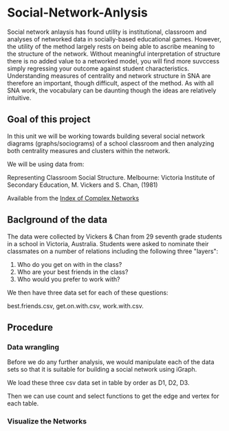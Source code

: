 # Social-Network-Anlysis
Social network anlaysis has found utility is institutional, classroom and analyses of networked data in socially-based educational games. However, the utility of the method largely rests on being able to ascribe meaning to the structure of the network. Without meaningful interpretation of structure there is no added value to a networked model, you will find more suvccess simply regressing your outcome against student characteristics. Understanding measures of centrality and network structure in SNA are therefore an important, though difficult, aspect of the method. As with all SNA work, the vocabulary can be daunting though the ideas are relatively intuitive.
## Goal of this project
In this unit we will be working towards building several social network diagrams (graphs/sociograms) of a school classroom and then analyzing both centrality measures and clusters within the network.

We will be using data from:

Representing Classroom Social Structure. Melbourne: Victoria Institute of Secondary Education, M. Vickers and S. Chan, (1981)

Available from the [Index of Complex Networks](https://icon.colorado.edu/#!/)
## Baclground of the data
The data were collected by Vickers & Chan from 29 seventh grade students in a school in Victoria, Australia. Students were asked to nominate their classmates on a number of relations including the following three "layers":  

1. Who do you get on with in the class?  
2. Who are your best friends in the class?  
3. Who would you prefer to work with?  

We then have three data set for each of these questions: 

best.friends.csv, get.on.with.csv, work.with.csv.
## Procedure
### Data wrangling
Before we do any further analysis, we would manipulate each of the data sets so that it is suitable for building a social network using iGraph.

We load these three csv data set in table by order as D1, D2, D3.

Then we can use count and select functions to get the edge and vertex for each table.
### Visualize the Networks

